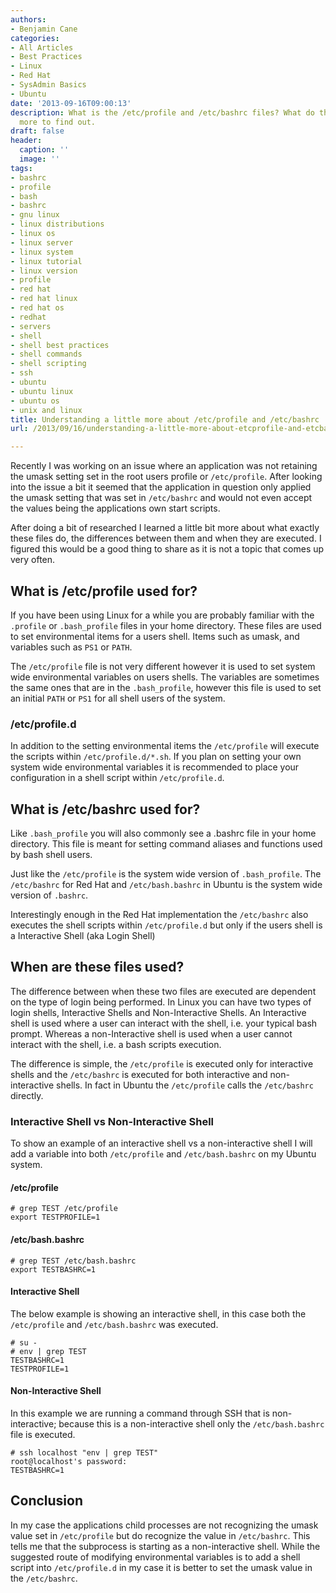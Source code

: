 ```yaml
---
authors:
- Benjamin Cane
categories:
- All Articles
- Best Practices
- Linux
- Red Hat
- SysAdmin Basics
- Ubuntu
date: '2013-09-16T09:00:13'
description: What is the /etc/profile and /etc/bashrc files? What do they do? Read
  more to find out.
draft: false
header:
  caption: ''
  image: ''
tags:
- bashrc
- profile
- bash
- bashrc
- gnu linux
- linux distributions
- linux os
- linux server
- linux system
- linux tutorial
- linux version
- profile
- red hat
- red hat linux
- red hat os
- redhat
- servers
- shell
- shell best practices
- shell commands
- shell scripting
- ssh
- ubuntu
- ubuntu linux
- ubuntu os
- unix and linux
title: Understanding a little more about /etc/profile and /etc/bashrc
url: /2013/09/16/understanding-a-little-more-about-etcprofile-and-etcbashrc

---
```


Recently I was working on an issue where an application was not retaining the umask setting set in the root users profile or `/etc/profile`. After looking into the issue a bit it seemed that the application in question only applied the umask setting that was set in `/etc/bashrc` and would not even accept the values being the applications own start scripts.

After doing a bit of researched I learned a little bit more about what exactly these files do, the differences between them and when they are executed. I figured this would be a good thing to share as it is not a topic that comes up very often.

## What is /etc/profile used for?

If you have been using Linux for a while you are probably familiar with the `.profile` or `.bash_profile` files in your home directory. These files are used to set environmental items for a users shell. Items such as umask, and variables such as `PS1` or `PATH`.

The `/etc/profile` file is not very different however it is used to set system wide environmental variables on users shells. The variables are sometimes the same ones that are in the `.bash_profile`, however this file is used to set an initial `PATH` or `PS1` for all shell users of the system.

### /etc/profile.d

In addition to the setting environmental items the `/etc/profile` will execute the scripts within `/etc/profile.d/*.sh`. If you plan on setting your own system wide environmental variables it is recommended to place your configuration in a shell script within `/etc/profile.d`.

## What is /etc/bashrc used for?

Like `.bash_profile` you will also commonly see a .bashrc file in your home directory. This file is meant for setting command aliases and functions used by bash shell users.

Just like the `/etc/profile` is the system wide version of `.bash_profile`. The `/etc/bashrc` for Red Hat and `/etc/bash.bashrc` in Ubuntu is the system wide version of `.bashrc`.

Interestingly enough in the Red Hat implementation the `/etc/bashrc` also executes the shell scripts within `/etc/profile.d` but only if the users shell is a Interactive Shell (aka Login Shell)

## When are these files used?

The difference between when these two files are executed are dependent on the type of login being performed. In Linux you can have two types of login shells, Interactive Shells and Non-Interactive Shells. An Interactive shell is used where a user can interact with the shell, i.e. your typical bash prompt. Whereas a non-Interactive shell is used when a user cannot interact with the shell, i.e. a bash scripts execution.

The difference is simple, the `/etc/profile` is executed only for interactive shells and the `/etc/bashrc` is executed for both interactive and non-interactive shells. In fact in Ubuntu the `/etc/profile` calls the `/etc/bashrc` directly.

### Interactive Shell vs Non-Interactive Shell

To show an example of an interactive shell vs a non-interactive shell I will add a variable into both `/etc/profile` and `/etc/bash.bashrc` on my Ubuntu system.

#### /etc/profile

    # grep TEST /etc/profile
    export TESTPROFILE=1

#### /etc/bash.bashrc

    # grep TEST /etc/bash.bashrc 
    export TESTBASHRC=1

#### Interactive Shell

The below example is showing an interactive shell, in this case both the `/etc/profile` and `/etc/bash.bashrc` was executed.

    # su -
    # env | grep TEST
    TESTBASHRC=1
    TESTPROFILE=1

#### Non-Interactive Shell

In this example we are running a command through SSH that is non-interactive; because this is a non-interactive shell only the `/etc/bash.bashrc` file is executed.

    # ssh localhost "env | grep TEST"
    root@localhost's password: 
    TESTBASHRC=1

## Conclusion

In my case the applications child processes are not recognizing the umask value set in `/etc/profile` but do recognize the value in `/etc/bashrc`. This tells me that the subprocess is starting as a non-interactive shell. While the suggested route of modifying environmental variables is to add a shell script into `/etc/profile.d` in my case it is better to set the umask value in the `/etc/bashrc`.
